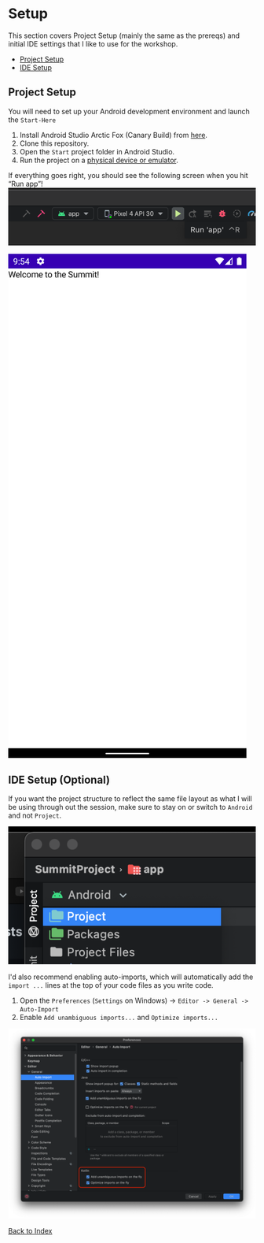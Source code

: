 # Setup
This section covers Project Setup (mainly the same as the prereqs) and initial
IDE settings that I like to use for the workshop.

- [Project Setup](#project-setup)
- [IDE Setup](#ide-setup)

## Project Setup
You will need to set up your Android development environment and launch the `Start-Here`

1. Install Android Studio Arctic Fox (Canary Build) from [here](https://developer.android.com/studio/preview).
2. Clone this repository.
3. Open the `Start` project folder in Android Studio.
4. Run the project on a [physical device or emulator](https://developer.android.com/training/basics/firstapp/running-app).

If everything goes right, you should see the following screen when you hit “Run app”!
![](assets/setup-run.png)<!-- {"width":436} -->

![](assets/setup-app.png)<!-- {"width":435} -->

## IDE Setup (Optional)
If you want the project structure to reflect the same file layout as what I will be using through    out the session, make sure to stay on or switch to `Android` and not `Project`.

![](assets/ide-project.png)<!-- {"width":278} -->

I'd also recommend enabling auto-imports, which will automatically add the `import ...`
lines at the top of your code files as you write code.
1. Open the `Preferences` (`Settings` on Windows) -> `Editor -> General -> Auto-Import`
2. Enable `Add unambiguous imports...` and `Optimize imports...`

![](assets/ide-preferences.png)<!-- {"width":654} -->

[Back to Index](../README.md)
